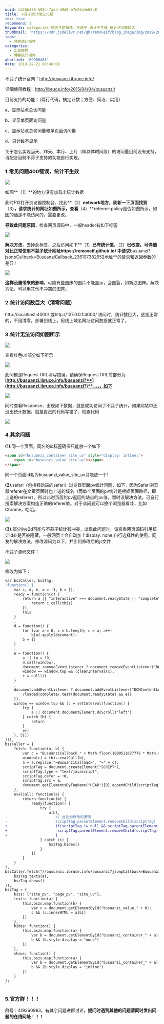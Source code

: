 ```yaml
---
uuid: b326b176-592d-7add-d9d0-b7e25dde68c8
title: 不蒜子统计常见问题
toc: true
recommend: 1
keywords: categories-博客主题插件，不蒜子 统计不生效 统计访问数巨大
thumbnail: 'https://cdn.jsdelivr.net/gh/removeif/blog_image/img/2019/20191221090606.png'
tags:
  - 博客统计插件
categories:
  - 工具教程
  - 博客统计插件
abbrlink: '89986481'
date: 2019-12-21 08:46:08
---
```


不蒜子统计官网：http://busuanzi.ibruce.info/

详细使用教程：http://ibruce.info/2015/04/04/busuanzi/

目前支持的功能：（两行代码，搞定计数；方便、简洁、实用）

a、显示站点总访问量

b、显示单页面访问量
<!-- more -->

c、显示站点总访问量和单页面访问量

d、只计数不显示

关于怎么实现当天、昨天、本月、上月（即具体时间段）的访问量目前没有支持，请配合目前不蒜子支持的功能自行实现。

### 1.常见问题400错误，统计不生效

![](https://cdn.jsdelivr.net/gh/removeif/blog_image/img/2019/20191221085006.png)            

如图**（1）**的地方没有加载出统计数据

此时F12打开浏览器控制台，找到**（2）**network地方，刷新一下页面找到**（3）**，请求统计的网址如图所示，查看**（4）**referrer-policy是否如图所示，如图的话是不能访问的，需要更改。

**导致此问题原因**，检查网页源码中，一般header有如下标签

![](https://cdn.jsdelivr.net/gh/removeif/blog_image/img/2019/20191221085114.png)    

**解决方法**，去掉此标签，之后访问如下**（1）**已有统计值，**（2）**已改变。可详细对比正常使用不蒜子统计网址https://removeif.github.io/ 中请求**busuanzi?jsonpCallback=BusuanziCallback_236107382952地址**的请求和返回参数的差异！

![](https://cdn.jsdelivr.net/gh/removeif/blog_image/img/2019/20191221085231.png)

**这样设置带来的影响**，可能有些图床的图片不能显示，会图裂，如新浪图床。解决方法，可以用其他不冲突的图床。

### 2.统计访问数巨大（清零问题）

http://localhost:4000/ 或http://127.0.0.1:4000/ 访问时，统计数巨大，这是正常的，不用清零。部署到线上，用线上域名网址访问数据就正常了。

### 3.统计无法访问如图所示

![](https://cdn.jsdelivr.net/gh/removeif/blog_image/img/2019/20191221085258.png)

查看红色url部分如下所示

![](https://cdn.jsdelivr.net/gh/removeif/blog_image/img/2019/20191221085320.png)

此问题是Request URL填写错误，请确保Request URL前部分为[**http://busuanzi.ibruce.info/busuanzi?**](http://busuanzi.ibruce.info/busuanzi?)**，，，，如下**

![](https://cdn.jsdelivr.net/gh/removeif/blog_image/img/2019/20191221085345.png)

同时查看Response，出现如下数据，就是成功访问了不蒜子统计，如果网站中还没出统计数据，就是自己的代码写错了，检查代码

![](https://cdn.jsdelivr.net/gh/removeif/blog_image/img/2019/20191221085405.png)

### 4.其余问题

**(1)**.同一个页面，同名的id标签确保只能放一个如下

```html
<span id="busuanzi_container_site_uv" style="display: inline;">
	<span id="busuanzi_value_site_uv"></span>
</span>

```

同一个页面id名为busuanzi_value_site_uv只能放一个!

**(2)**.safari（包括移动端的safari）浏览器页面pv统计问题，如下，因为Safari浏览器referer在文章页面时也上送的域名（而单个页面的pv统计是根据页面路径，即上送的referer），所以此时页面的pv返回的站点的pv值。暂时没解决方法，可自行搜索解决方案构造正确的referer值。对于此问题可以换个浏览器看哇，比如Chrome，哈哈。

![](https://cdn.jsdelivr.net/gh/removeif/blog_image/img/2019/20191221085514.png)

**(3)**.部分live2d可能与不蒜子统计有冲突，出现此问题时，请查看网页源码引用统计id处是否被隐藏，一般网页上会自动加上display: none;自行选择性的使用。网友的解决方法，修改源码为以下，并引用修改后的js文件

不蒜子源码文件：

![](https://cdn.jsdelivr.net/gh/removeif/blog_image/img/2019/20191221085823.png)

 修改为如下：

```diff
var bszCaller, bszTag;
!function() {
    var c, d, e, a = !1, b = [];
    ready = function(c) {
        return a || "interactive" === document.readyState || "complete" === document.readyState ? c.call(document) : b.push(function() {
            return c.call(this)
        }),
        this
    }
    ,
    d = function() {
        for (var a = 0, c = b.length; c > a; a++)
            b[a].apply(document);
        b = []
    }
    ,
    e = function() {
        a || (a = !0,
        d.call(window),
        document.removeEventListener ? document.removeEventListener("DOMContentLoaded", e, !1) : document.attachEvent && (document.detachEvent("onreadystatechange", e),
        window == window.top && (clearInterval(c),
        c = null)))
    }
    ,
    document.addEventListener ? document.addEventListener("DOMContentLoaded", e, !1) : document.attachEvent && (document.attachEvent("onreadystatechange", function() {
        /loaded|complete/.test(document.readyState) && e()
    }),
    window == window.top && (c = setInterval(function() {
        try {
            a || document.documentElement.doScroll("left")
        } catch (b) {
            return
        }
        e()
    }, 5)))
}(),
bszCaller = {
    fetch: function(a, b) {
        var c = "BusuanziCallback_" + Math.floor(1099511627776 * Math.random());
        window[c] = this.evalCall(b),
        a = a.replace("=BusuanziCallback", "=" + c),
        scriptTag = document.createElement("SCRIPT"),
        scriptTag.type = "text/javascript",
        scriptTag.defer = !0,
        scriptTag.src = a,
        document.getElementsByTagName("HEAD")[0].appendChild(scriptTag)
    },
    evalCall: function(a) {
        return function(b) {
            ready(function() {
                try {
                    a(b), 
-                      // 此处为修改的逻辑
-                      scriptTag.parentElement.removeChild(scriptTag)
+                      if(scriptTag != null && scriptTag.parentElement != null){
+                       scriptTag.parentElement.removeChild(scriptTag)
+                      }
                } catch (c) {
                    bszTag.hides()
                }
            })
        }
    }
},
bszCaller.fetch("//busuanzi.ibruce.info/busuanzi?jsonpCallback=BusuanziCallback", function(a) {
    bszTag.texts(a),
    bszTag.shows()
}),
bszTag = {
    bszs: ["site_pv", "page_pv", "site_uv"],
    texts: function(a) {
        this.bszs.map(function(b) {
            var c = document.getElementById("busuanzi_value_" + b);
            c && (c.innerHTML = a[b])
        })
    },
    hides: function() {
        this.bszs.map(function(a) {
            var b = document.getElementById("busuanzi_container_" + a);
            b && (b.style.display = "none")
        })
    },
    shows: function() {
        this.bszs.map(function(a) {
            var b = document.getElementById("busuanzi_container_" + a);
            b && (b.style.display = "inline")
        })
    }
};
    
```

### 5.官方群！！！

群号：419260983，有其余问题进群讨论，**提问时遇到其他的问题请同时发出问题的在线网址！！！**



